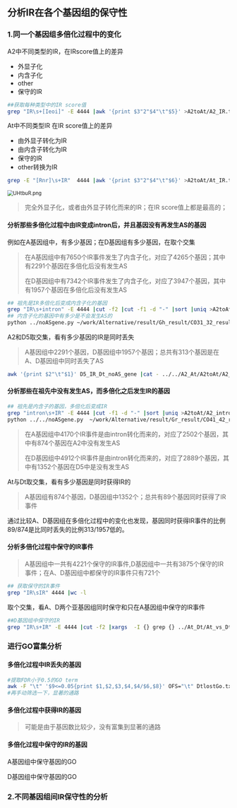 ## 分析IR在各个基因组的保守性



### 1.同一个基因组多倍化过程中的变化

A2中不同类型的IR，在IRscore值上的差异

+ 外显子化
+ 内含子化
+ other
+ 保守的IR

```bash
##获取每种类型中的IR score值
grep "IR\s+[Ieoi]" -E 4444 |awk '{print $3"2"$4"\t"$5}' >A2toAt/A2_IR.txt
```

At中不同类型IR 在IR score值上的差异

+ 由外显子转化为IR
+ 由内含子转化为IR
+ 保守的IR
+ other转换为IR

```bash
grep -E "[Rnr]\s+IR"  4444 |awk '{print $3"2"$4"\t"$6}' >A2toAt/At_IR.txt
```



<img src="https://s1.ax1x.com/2020/07/22/UHtbuR.png" alt="UHtbuR.png" style="zoom:80%;" />

> 完全外显子化，或者由外显子转化而来的IR；在IR score值上都是最高的；

#### 分析那些多倍化过程中由IR变成intron后，并且基因没有再发生AS的基因

例如在A基因组中，有多少基因；在D基因组有多少基因，在取个交集

> 在A基因组中有7650个IR事件发生了内含子化，对应了4265个基因；其中有2291个基因在多倍化后没有发生AS
>
> 在D基因组中有7342个IR事件发生了内含子化，对应了3947个基因，其中有1957个基因在多倍化后没有发生AS

```bash
## 祖先是IR多倍化后变成内含子化的基因
grep "IR\s+intron" -E 4444 |cut -f2 |cut -f1 -d "-" |sort |uniq >A2toAt/A2_IR_At_intron_gene
## 内含子化的基因中有多少是不会发生AS的
python ../noASgene.py ~/work/Alternative/result/Gh_result/CO31_32_result/11_AS/end_splice.txt ./A2toAt/A2_IR_At_intron_gene  A2toAt/A2_IR_AtnoAS_gene ~/work/Alternative/result/homologo/homologGene/At_vs_Dt_collinerity.txt
```

A2和D5取交集，看有多少基因的IR是同时丢失

> A基因组中2291个基因，D基因组中1957个基因；总共有313个基因是在A、D基因组中同时丢失了AS

```bash
awk '{print $2"\t"$1}' D5_IR_Dt_noAS_gene |cat - ../../A2_At/A2toAt/A2_IR_AtnoAS_gene |sort |uniq -d |wc -l
```

#### 分析那些在祖先中没有发生AS，而多倍化之后发生IR的基因

```bash
## 祖先是内含子的基因，多倍化后变成IR
grep "intron\s+IR" -E 4444 |cut -f1 -d "-" |sort |uniq >A2toAt/A2_intron_At_IR_gene
python ../../noASgene.py  ~/work/Alternative/result/Gr_result/CO41_42_result/11_AS/end_splice.txt D5_intron_Dt_IR_gene  D5_noAS_Dt_IR_gene ~/work/Alternative/result/homologo/homologGene/A2_vs_D5_collinearity.txt
```

> 在A基因组中4170个IR事件是由intron转化而来的，对应了2502个基因，其中有874个基因在A2中没有发生AS
>
> 在D基因组中4912个IR事件是由intron转化而来的，对应了2889个基因，其中有1352个基因在D5中是没有发生AS

At与Dt取交集，看有多少基因是同时获得IR的

> A基因组有874个基因，D基因组中1352个；总共有89个基因同时获得了IR事件

通过比较A、D基因组在多倍化过程中的变化也发现，基因同时获得IR事件的比例89/874是比同时丢失的比例313/1957低的。

#### 分析多倍化过程中保守的IR事件

>  A基因组中一共有4221个保守的IR事件,D基因组中一共有3875个保守的IR事件；在A、D基因组中都保守的IR事件只有721个

```bash
## 获取保守的IR事件
grep "IR\sIR" 4444 |wc -l 
```

取个交集，看A、D两个亚基因组同时保守和只在A基因组中保守的IR事件

```bash
##D基因组中保守的IR
grep "IR\s+IR" -E 4444 |cut -f2 |xargs  -I {} grep {} ../At_Dt/At_vs_Dt/At_IR_Dt_IR.txt |cut -f1 |xargs  -I {} grep {} ../A2_At/A2toAt/A2_IR_At_IR.txt |wc -l
```

### 进行GO富集分析

#### 多倍化过程中IR丢失的基因

```bash
#提取FDR小于0.5的GO term
awk -F "\t" '$9<=0.05{print $1,$2,$3,$4,$4/$6,$8}' OFS="\t" DtlostGo.txt >DtlostGo.plot
#再手动筛选一下，显著的通路
```

#### 多倍化过程中获得IR的基因

> 可能是由于基因数比较少，没有富集到显著的通路

#### 多倍化过程中保守的IR的基因

A基因组中保守基因的GO

D基因组中保守基因的GO

### 2.不同基因组间IR保守性的分析

